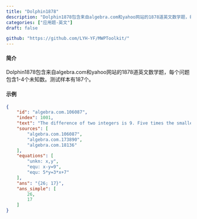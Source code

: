 ```yaml
---
title: "Dolphin1878"
description: "Dolphin1878包含来自algebra.com和yahoo网站的1878道英文数学题，每个问题包含1-4个未知数。测试样本有187个。"
categories: ["应用题-英文"]
draft: false

github: "https://github.com/LYH-YF/MWPToolkit/"
---
```


#### 简介

Dolphin1878包含来自algebra.com和yahoo网站的1878道英文数学题，每个问题包含1-4个未知数。测试样本有187个。

#### 示例

```json
{
    "id": "algebra.com.106087",
    "index": 1001,
    "text": "The difference of two integers is 9. Five times the smaller is 7 more than three times the larger. Find the numbers.",
    "sources": [
        "algebra.com.106087",
        "algebra.com.173890",
        "algebra.com.18136"
    ],
    "equations": [
        "unkn: x,y",
        "equ: x-y=9",
        "equ: 5*y=3*x+7"
    ],
    "ans": "{26; 17}",
    "ans_simple": [
        26,
        17
    ]
}
```